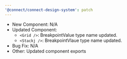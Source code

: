 ```yaml
---
'@connect/connect-design-system': patch
---
```


- New Component: N/A
- Updated Component:
  - `<Grid />`: BreakpointValue type name updated.
  - `<Stackj />`: BreakpointVlaue type name updated.
- Bug Fix: N/A
- Other: Updated component exports
